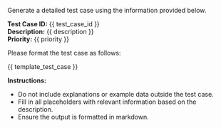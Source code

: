 Generate a detailed test case using the information provided below.

**Test Case ID:** {{ test_case_id }}  
**Description:** {{ description }}  
**Priority:** {{ priority }}

Please format the test case as follows:

{{ template_test_case }}

**Instructions:**

- Do not include explanations or example data outside the test case.
- Fill in all placeholders with relevant information based on the description.
- Ensure the output is formatted in markdown.